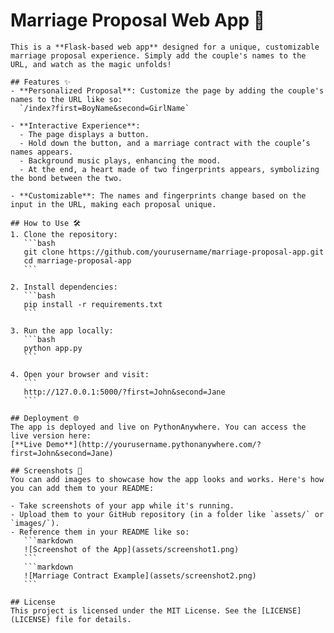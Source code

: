# Marriage Proposal Web App 💍

    This is a **Flask-based web app** designed for a unique, customizable marriage proposal experience. Simply add the couple's names to the URL, and watch as the magic unfolds!

    ## Features ✨
    - **Personalized Proposal**: Customize the page by adding the couple's names to the URL like so:  
      `/index?first=BoyName&second=GirlName`
      
    - **Interactive Experience**: 
      - The page displays a button.
      - Hold down the button, and a marriage contract with the couple’s names appears.
      - Background music plays, enhancing the mood.
      - At the end, a heart made of two fingerprints appears, symbolizing the bond between the two.
      
    - **Customizable**: The names and fingerprints change based on the input in the URL, making each proposal unique.

    ## How to Use 🛠
    1. Clone the repository:
       ```bash
       git clone https://github.com/yourusername/marriage-proposal-app.git
       cd marriage-proposal-app
       ```
       
    2. Install dependencies:
       ```bash
       pip install -r requirements.txt
       ```

    3. Run the app locally:
       ```bash
       python app.py
       ```

    4. Open your browser and visit:
       ```
       http://127.0.0.1:5000/?first=John&second=Jane
       ```

    ## Deployment 🌐
    The app is deployed and live on PythonAnywhere. You can access the live version here:
    [**Live Demo**](http://yourusername.pythonanywhere.com/?first=John&second=Jane)

    ## Screenshots 📸
    You can add images to showcase how the app looks and works. Here's how you can add them to your README:

    - Take screenshots of your app while it's running.
    - Upload them to your GitHub repository (in a folder like `assets/` or `images/`).
    - Reference them in your README like so:
       ```markdown
       ![Screenshot of the App](assets/screenshot1.png)
       ```
       ```markdown
       ![Marriage Contract Example](assets/screenshot2.png)
       ```

    ## License
    This project is licensed under the MIT License. See the [LICENSE](LICENSE) file for details.
